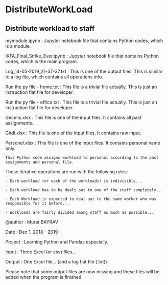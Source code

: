# DistributeWorkLoad
Distribute workload to staff
---------------------------------------------------------------------------------------------------------------------------------
mymodule.ipynb               : Jupyter notebook file that contains Python codes, which is a module. 

IKFA_Final_Strike_Ever.ipynb : Jupyter notebook file that contains Python codes, which is the main program. 

Log_14-05-2019_21-37-37.txt  : This is one of the output files. This is similar to a log file, which contains all operations info. 

Run the py file - home.txt   : This file is a trivial file actually. This is just an instruction flat file for developer.

Run the py file - office.txt : This file is a trivial file actually. This is just an instruction flat file for developer.

Gecmis.xlsx                  : This file is one of the input files. It contains all past assignments.

Girdi.xlsx                   : This file is one of the input files. It contains raw input.

Personel.xlsx                : This file is one of the input files. It contains personal name only.


    This Python code assigns workload to personal according to the past assignments and personal file.
    
These iterative operations are run with the following rules:

    - Each workload (or each of the workloads) is indivisible...
    
    - Each workload has to be dealt out to one of the staff completely...
    
    - Each Workload is expected to deal out to the same worker who was responsible for it before...
    
    - Workloads are fairly divided among staff as much as possible...
    


@author : Murat BAYRAV

Date    : Dec 1, 2018 - 2019

Project : Learning Python and Pandas especially.

Input   :  Three Excel (or csv) files...

Output  :  One Excel file... (and a log flat file (.txt))

Please note that some output files are now missing and these files will be added when the program is finished.



